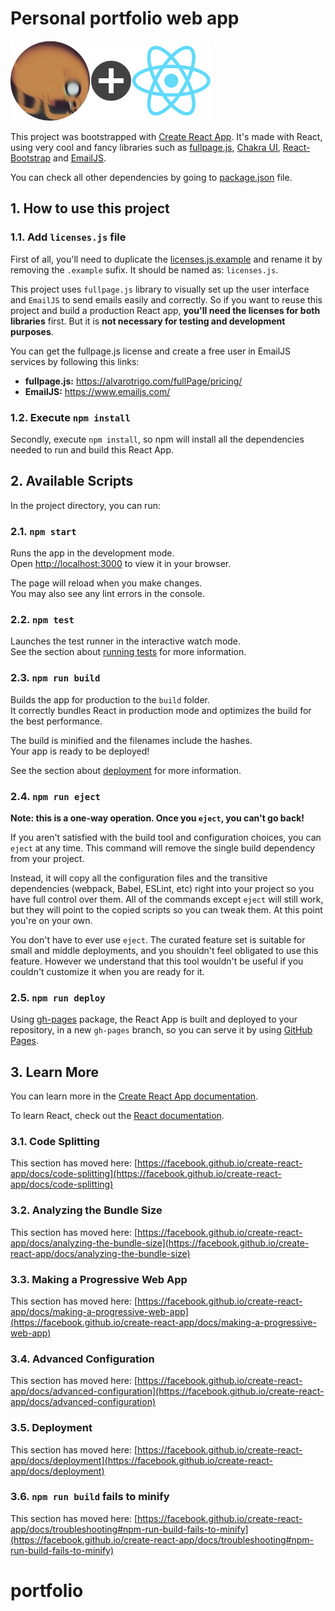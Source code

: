 # Personal portfolio web app

<img height="128" alt="Csanchezarisa + React" src="Csanchezarisa+React.png">

This project was bootstrapped with [Create React App](https://github.com/facebook/create-react-app).
It's made with React, using very cool and fancy libraries such as [fullpage.js](https://alvarotrigo.com/fullPage/), [Chakra UI](https://chakra-ui.com/), [React-Bootstrap](https://react-bootstrap.github.io/) and [EmailJS](https://www.emailjs.com/).

You can check all other dependencies by going to [package.json](package.json) file.

## 1. How to use this project

### 1.1. Add `licenses.js` file

First of all, you'll need to duplicate the [licenses.js.example](src/config/licenses.js.example) and rename it by removing the `.example` sufix. It should be named as: `licenses.js`.

This project uses `fullpage.js` library to visually set up the user interface and `EmailJS` to send emails easily and correctly. So if you want to reuse this project and build a production React app, **you'll need the licenses for both libraries** first. But it is **not necessary for testing and development purposes**.

You can get the fullpage.js license and create a free user in EmailJS services by following this links:

- **fullpage.js:** https://alvarotrigo.com/fullPage/pricing/
- **EmailJS:** https://www.emailjs.com/

### 1.2. Execute `npm install`

Secondly, execute `npm install`, so npm will install all the dependencies needed to run and build this React App.

## 2. Available Scripts

In the project directory, you can run:

### 2.1. `npm start`

Runs the app in the development mode.\
Open [http://localhost:3000](http://localhost:3000) to view it in your browser.

The page will reload when you make changes.\
You may also see any lint errors in the console.

### 2.2. `npm test`

Launches the test runner in the interactive watch mode.\
See the section about [running tests](https://facebook.github.io/create-react-app/docs/running-tests) for more information.

### 2.3. `npm run build`

Builds the app for production to the `build` folder.\
It correctly bundles React in production mode and optimizes the build for the best performance.

The build is minified and the filenames include the hashes.\
Your app is ready to be deployed!

See the section about [deployment](https://facebook.github.io/create-react-app/docs/deployment) for more information.

### 2.4. `npm run eject`

**Note: this is a one-way operation. Once you `eject`, you can't go back!**

If you aren't satisfied with the build tool and configuration choices, you can `eject` at any time. This command will remove the single build dependency from your project.

Instead, it will copy all the configuration files and the transitive dependencies (webpack, Babel, ESLint, etc) right into your project so you have full control over them. All of the commands except `eject` will still work, but they will point to the copied scripts so you can tweak them. At this point you're on your own.

You don't have to ever use `eject`. The curated feature set is suitable for small and middle deployments, and you shouldn't feel obligated to use this feature. However we understand that this tool wouldn't be useful if you couldn't customize it when you are ready for it.

### 2.5. `npm run deploy`

Using [gh-pages](https://github.com/tschaub/gh-pages) package, the React App is built and deployed to your repository, in a new `gh-pages` branch, so you can serve it by using [GitHub Pages](https://pages.github.com/).

## 3. Learn More

You can learn more in the [Create React App documentation](https://facebook.github.io/create-react-app/docs/getting-started).

To learn React, check out the [React documentation](https://reactjs.org/).

### 3.1. Code Splitting

This section has moved here: [https://facebook.github.io/create-react-app/docs/code-splitting](https://facebook.github.io/create-react-app/docs/code-splitting)

### 3.2. Analyzing the Bundle Size

This section has moved here: [https://facebook.github.io/create-react-app/docs/analyzing-the-bundle-size](https://facebook.github.io/create-react-app/docs/analyzing-the-bundle-size)

### 3.3. Making a Progressive Web App

This section has moved here: [https://facebook.github.io/create-react-app/docs/making-a-progressive-web-app](https://facebook.github.io/create-react-app/docs/making-a-progressive-web-app)

### 3.4. Advanced Configuration

This section has moved here: [https://facebook.github.io/create-react-app/docs/advanced-configuration](https://facebook.github.io/create-react-app/docs/advanced-configuration)

### 3.5. Deployment

This section has moved here: [https://facebook.github.io/create-react-app/docs/deployment](https://facebook.github.io/create-react-app/docs/deployment)

### 3.6. `npm run build` fails to minify

This section has moved here: [https://facebook.github.io/create-react-app/docs/troubleshooting#npm-run-build-fails-to-minify](https://facebook.github.io/create-react-app/docs/troubleshooting#npm-run-build-fails-to-minify)

# portfolio

